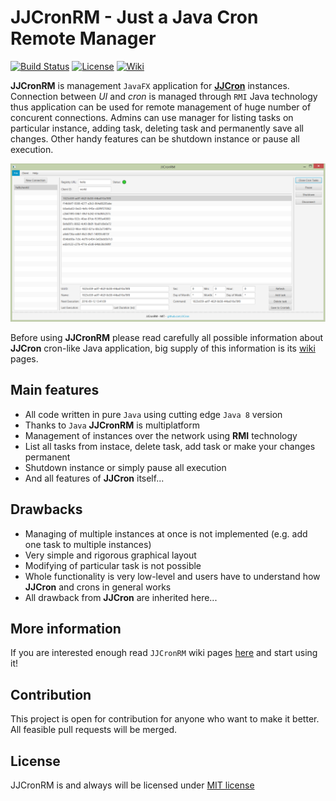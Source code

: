 # JJCronRM - Just a Java Cron Remote Manager

[![Build Status](https://travis-ci.org/JJCron/JJCronRM.svg?branch=master)](https://travis-ci.org/JJCron/JJCronRM)
[![License](http://img.shields.io/:license-mit-blue.svg)](http://badges.mit-license.org)
[![Wiki](https://img.shields.io/badge/docs-wiki-orange.svg)](https://github.com/JJCron/JJCronRM/wiki)

**JJCronRM** is management `JavaFX` application for **[JJCron](https://github.com/JJCron/JJCron "JJCron")** instances. Connection between _UI_ and _cron_ is managed through `RMI` Java technology thus application can be used for remote management of huge number of concurent connections. Admins can use manager for listing tasks on particular instance, adding task, deleting task and permanently save all changes. Other handy features can be shutdown instance or pause all execution.

![JJCronRM](src/doc-files/jjcronrm.png)

Before using **JJCronRM** please read carefully all possible information about **JJCron** cron-like Java application, big supply of this information is its [wiki](https://github.com/JJCron/JJCron/wiki) pages.

## Main features
- All code written in pure `Java` using cutting edge `Java 8` version
- Thanks to `Java` **JJCronRM** is multiplatform
- Management of instances over the network using **RMI** technology
- List all tasks from instace, delete task, add task or make your changes permanent
- Shutdown instance or simply pause all execution
- And all features of **JJCron** itself...

## Drawbacks
- Managing of multiple instances at once is not implemented (e.g. add one task to multiple instances)
- Very simple and rigorous graphical layout
- Modifying of particular task is not possible
- Whole functionality is very low-level and users have to understand how **JJCron** and crons in general works
- All drawback from **JJCron** are inherited here...

## More information
If you are interested enough read `JJCronRM` wiki pages [here](https://github.com/JJCron/JJCronRM/wiki) and start using it!

## Contribution
This project is open for contribution for anyone who want to make it better. All feasible pull requests will be merged.

## License
JJCronRM is and always will be licensed under [MIT license](LICENSE)
